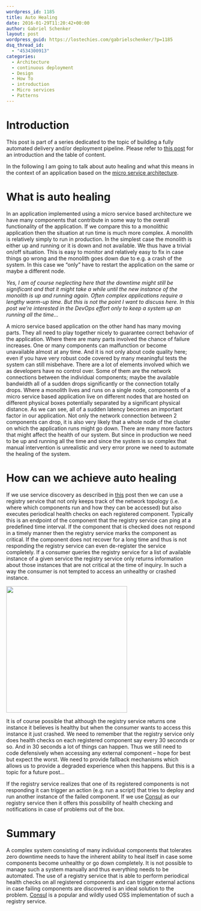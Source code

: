 ```yaml
---
wordpress_id: 1185
title: Auto Healing
date: 2016-01-29T11:20:42+00:00
author: Gabriel Schenker
layout: post
wordpress_guid: https://lostechies.com/gabrielschenker/?p=1185
dsq_thread_id:
  - "4534300913"
categories:
  - Architecture
  - continuous deployment
  - Design
  - How To
  - introduction
  - Micro services
  - Patterns
---
```

# Introduction

This post is part of a series dedicated to the topic of building a fully automated delivery and/or deployment pipeline. Please refer to [this post](https://lostechies.com/gabrielschenker/2016/01/23/implementing-a-cicd-pipeline/ "Implementing a CI/CD pipeline") for an introduction and the table of content.

In the following I am going to talk about auto healing and what this means in the context of an application based on the [micro service architecture](https://lostechies.com/gabrielschenker/2016/01/23/micro-service-based-architecture/ "Micro service based architecture").

# What is auto healing

In an application implemented using a micro service based architecture we have many components that contribute in some way to the overall functionality of the application. If we compare this to a monolithic application then the situation at run time is much more complex. A monolith is relatively simply to run in production. In the simplest case the monolith is either up and running or it is down and not available. We thus have a trivial on/off situation. This is easy to monitor and relatively easy to fix in case things go wrong and the monolith goes down due to e.g. a crash of the system. In this case we &#8220;only&#8221; have to restart the application on the same or maybe a different node.

_Yes, I am of course neglecting here that the downtime might still be significant and that it might take a while until the new instance of the monolith is up and running again. Often complex applications require a lengthy warm-up time. But this is not the point I want to discuss here. In this post we&#8217;re interested in the DevOps effort only to keep a system up an running all the time&#8230;_

A micro service based application on the other hand has many moving parts. They all need to play together nicely to guarantee correct behavior of the application. Where there are many parts involved the chance of failure increases. One or many components can malfunction or become unavailable almost at any time. And it is not only about code quality here; even if you have very robust code covered by many meaningful tests the system can still misbehave. There are a lot of elements involved which we as developers have no control over. Some of them are the network connections between the individual components; maybe the available bandwidth all of a sudden drops significantly or the connection totally drops. Where a monolith lives and runs on a single node, components of a micro service based application live on different nodes that are hosted on different physical boxes potentially separated by a significant physical distance. As we can see, all of a sudden latency becomes an important factor in our application. Not only the network connection between 2 components can drop, it is also very likely that a whole node of the cluster on which the application runs might go down. There are many more factors that might affect the health of our system. But since in production we need to be up and running all the time and since the system is so complex that manual intervention is unrealistic and very error prone we need to automate the healing of the system.

# How can we achieve auto healing

If we use service discovery as described in [this](https://lostechies.com/gabrielschenker/2016/01/27/service-discovery/ "Service discovery") post then we can use a registry service that not only keeps track of the network topology (i.e. where which components run and how they can be accessed) but also executes periodical health checks on each registered component. Typically this is an endpoint of the component that the registry service can ping at a predefined time interval. If the component that is checked does not respond in a timely manner then the registry service marks the component as critical. If the component does not recover for a long time and thus is not responding the registry service can even de-register the service completely. If a consumer queries the registry service for a list of available instance of a given service the registry service only returns information about those instances that are not critical at the time of inquiry. In such a way the consumer is not tempted to access an unhealthy or crashed instance.

<img class="alignleft  wp-image-1190" title="AutoHealing" src="https://lostechies.com/gabrielschenker/files/2016/01/AutoHealing.png" alt="" width="322" height="337" />

It is of course possible that although the registry service returns one instance it believes is healthy but when the consumer wants to access this instance it just crashed. We need to remember that the registry service only does health checks on each registered component say every 30 seconds or so. And in 30 seconds a lot of things can happen. Thus we still need to code defensively when accessing any external component &#8211; hope for best but expect the worst. We need to provide fallback mechanisms which allows us to provide a degraded experience when this happens. But this is a topic for a future post&#8230;

If the registry service realizes that one of its registered components is not responding it can trigger an action (e.g. run a script) that tries to deploy and run another instance of the failed component. If we use [Consul](http://www.consul.io) as our registry service then it offers this possibility of health checking and notifications in case of problems out of the box.

# Summary

A complex system consisting of many individual components that tolerates zero downtime needs to have the inherent ability to heal itself in case some components become unhealthy or go down completely. It is not possible to manage such a system manually and thus everything needs to be automated. The use of a registry service that is able to perform periodical health checks on all registered components and can trigger external actions in case failing components are discovered is an ideal solution to the problem. [Consul](http://www.consul.io) is a popular and wildly used OSS implementation of such a registry service.